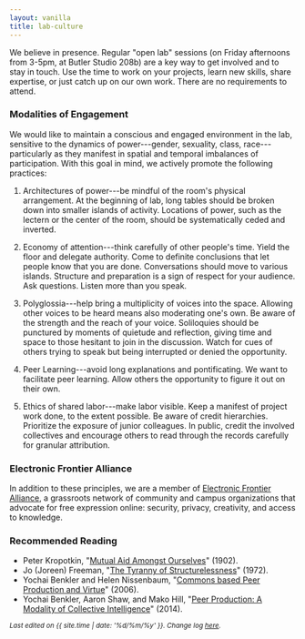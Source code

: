 ```yaml
---
layout: vanilla
title: lab-culture
---
```


We believe in presence. Regular "open lab" sessions (on Friday afternoons from
3-5pm, at Butler Studio 208b) are a key way to get involved and to stay in
touch. Use the time to work on your projects, learn new skills, share
expertise, or just catch up on our own work. There are no requirements to
attend.

### Modalities of Engagement

We would like to maintain a conscious and engaged environment in the lab,
sensitive to the dynamics of power---gender, sexuality, class,
race---particularly as they manifest in spatial and temporal imbalances of
participation. With this goal in mind, we actively promote the following
practices:

1. Architectures of power---be mindful of the room's physical arrangement. At
the beginning of lab, long tables should be broken down into smaller islands
of activity. Locations of power, such as the lectern or the center of the
room, should be systematically ceded and inverted.

2. Economy of attention---think carefully of other people's time. Yield the
floor and delegate authority. Come to definite conclusions that let people
know that you are done. Conversations should move to various islands.
Structure and preparation is a sign of respect for your audience. Ask
questions. Listen more than you speak.

3. Polyglossia---help bring a multiplicity of voices into the space. Allowing
other voices to be heard means also moderating one's own. Be aware of the
strength and the reach of your voice. Soliloquies should be punctured by
moments of quietude and reflection, giving time and space to those hesitant to
join in the discussion. Watch for cues of others trying to speak but being
interrupted or denied the opportunity.

4. Peer Learning---avoid long explanations and pontificating. We want to
facilitate peer learning. Allow others the opportunity to figure it out on
their own.

5. Ethics of shared labor---make labor visible. Keep a manifest of project
work done, to the extent possible.  Be aware of credit hierarchies. Prioritize
the exposure of junior colleagues. In public, credit the involved collectives
and encourage others to read through the records carefully for granular
attribution.

### Electronic Frontier Alliance

In addition to these principles, we are a member of [Electronic Frontier
Alliance][1], a grassroots network of community and campus organizations that
advocate for free expression online: security, privacy, creativity, and access
to knowledge.

[1]: https://www.eff.org/electronic-frontier-alliance

### Recommended Reading

- Peter Kropotkin, "[Mutual Aid Amongst Ourselves][3]" (1902).
- Jo (Joreen) Freeman, "[The Tyranny of Structurelessness][2]" (1972).
- Yochai Benkler and Helen Nissenbaum, "[Commons based Peer Production and
  Virtue][4]" (2006).
- Yochai Benkler, Aaron Shaw, and Mako Hill, "[Peer Production: A Modality of
Collective Intelligence][5]" (2014).

[2]: https://web.archive.org/web/20170221193127/http://www.jofreeman.com/joreen/tyranny.htm

[3]: https://www.marxists.org/reference/archive/kropotkin-peter/1902/mutual-aid/ch07.htm

[4]: https://www.nyu.edu/projects/nissenbaum/papers/jopp_235.pdf

[5]: http://mako.cc/academic/benkler_shaw_hill-peer_production_ci.pdf

<sub>*Last edited on {{ site.time | date: '%d/%m/%y' }}. Change log
[here](https://github.com/xpmethod/xpmethod.github.io/commits/master/lab-culture.md)*.</sub>



